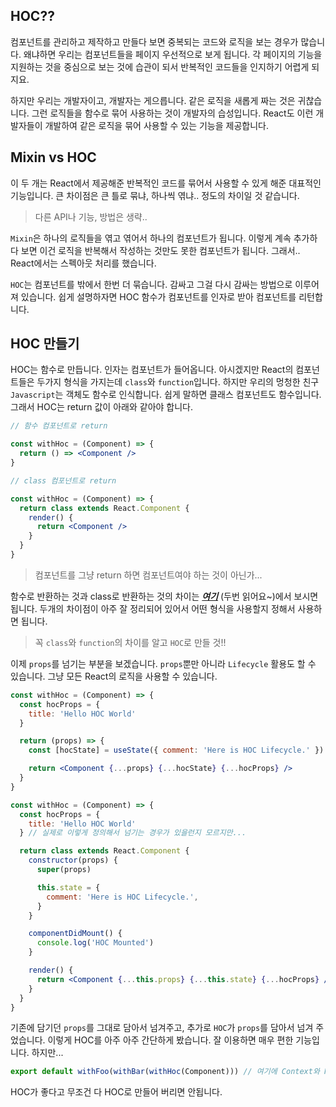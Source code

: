 ## HOC??

컴포넌트를 관리하고 제작하고 만들다 보면 중복되는 코드와 로직을 보는 경우가 많습니다. 왜냐하면 우리는 컴포넌트들을 페이지 우선적으로 보게 됩니다. 각 페이지의 기능을 지원하는 것을 중심으로 보는 것에 습관이 되서 반복적인 코드들을 인지하기 어렵게 되지요.

하지만 우리는 개발자이고, 개발자는 게으릅니다. 같은 로직을 새롭게 짜는 것은 귀찮습니다. 그런 로직들을 함수로 묶어 사용하는 것이 개발자의 습성입니다. React도 이런 개발자들이 개발하여 같은 로직을 묶어 사용할 수 있는 기능을 제공합니다.

## Mixin vs HOC

이 두 개는 React에서 제공해준 반복적인 코드를 묶어서 사용할 수 있게 해준 대표적인 기능입니다. 큰 차이점은 큰 틀로 묶냐, 하나씩 엮냐.. 정도의 차이일 것 같습니다.

> 다른 API나 기능, 방법은 생략..

`Mixin`은 하나의 로직들을 엮고 엮어서 하나의 컴포넌트가 됩니다. 이렇게 계속 추가하다 보면 이건 로직을 반복해서 작성하는 것만도 못한 컴포넌트가 됩니다. 그래서.. React에서는 스펙아웃 처리를 했습니다.

`HOC`는 컴포넌트를 밖에서 한번 더 묶습니다. 감싸고 그걸 다시 감싸는 방법으로 이루어져 있습니다. 쉽게 설명하자면 HOC 함수가 컴포넌트를 인자로 받아 컴포넌트를 리턴합니다.

## HOC 만들기

HOC는 함수로 만듭니다. 인자는 컴포넌트가 들어옵니다. 아시겠지만 React의 컴포넌트들은 두가지 형식을 가지는데 `class`와 `function`입니다. 하지만 우리의 멍청한 친구 `Javascript`는 객체도 함수로 인식합니다. 쉽게 말하면 클래스 컴포넌트도 함수입니다. 그래서 HOC는 return 값이 아래와 같아야 합니다.

 ```jsx
 // 함수 컴포넌트로 return

 const withHoc = (Component) => {
   return () => <Component />
 }
 ```

 ```jsx
 // class 컴포넌트로 return

 const withHoc = (Component) => {
   return class extends React.Component {
     render() {
       return <Component />
     }
   }
 }
 ```

> 컴포넌트를 그냥 return 하면 컴포넌트여야 하는 것이 아닌가...

함수로 반환하는 것과 class로 반환하는 것의 차이는 [***여기***](https://overreacted.io/ko/how-are-function-components-different-from-classes/) (두번 읽어요~)에서 보시면 됩니다. 두개의 차이점이 아주 잘 정리되어 있어서 어떤 형식을 사용할지 정해서 사용하면 됩니다.

> 꼭 `class`와 `function`의 차이를 알고 `HOC`로 만들 것!!

이제 `props`를 넘기는 부분을 보겠습니다. `props`뿐만 아니라 `Lifecycle` 활용도 할 수 있습니다. 그냥 모든 React의 로직을 사용할 수 있습니다.

 ```jsx
 const withHoc = (Component) => {
   const hocProps = {
     title: 'Hello HOC World'
   }

   return (props) => {
     const [hocState] = useState({ comment: 'Here is HOC Lifecycle.' })

     return <Component {...props} {...hocState} {...hocProps} />
   }
 }
 ```

 ```jsx
 const withHoc = (Component) => {
   const hocProps = {
     title: 'Hello HOC World'
   } // 실제로 이렇게 정의해서 넘기는 경우가 있을런지 모르지만...

   return class extends React.Component {
     constructor(props) {
       super(props)

       this.state = {
         comment: 'Here is HOC Lifecycle.',
       }
     }

     componentDidMount() {
       console.log('HOC Mounted')
     }

     render() {
       return <Component {...this.props} {...this.state} {...hocProps} />
     }
   }
 }
 ```

기존에 담기던 `props`를 그대로 담아서 넘겨주고, 추가로 `HOC`가 `props`를 담아서 넘겨 주었습니다. 이렇게 HOC를 아주 아주 간단하게 봤습니다. 잘 이용하면 매우 편한 기능입니다. 하지만...

 ```jsx
 export default withFoo(withBar(withHoc(Component))) // 여기에 Context와 Redux도 추가하면...
 ```

HOC가 좋다고 무조건 다 HOC로 만들어 버리면 안됩니다.
